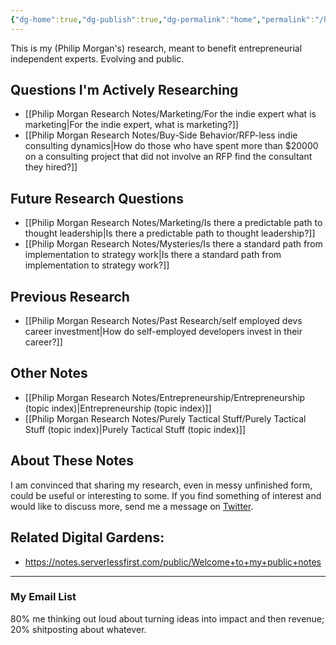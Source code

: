 ```yaml
---
{"dg-home":true,"dg-publish":true,"dg-permalink":"home","permalink":"/home/","tags":"gardenEntry"}
---
```


This is my (Philip Morgan's) research, meant to benefit entrepreneurial independent experts. Evolving and public.

## Questions I'm Actively Researching

- [[Philip Morgan Research Notes/Marketing/For the indie expert what is marketing|For the indie expert, what is marketing?]]
- [[Philip Morgan Research Notes/Buy-Side Behavior/RFP-less indie consulting dynamics|How do those who have spent more than $20000 on a consulting project that did not involve an RFP find the consultant they hired?]]

## Future Research Questions

- [[Philip Morgan Research Notes/Marketing/Is there a predictable path to thought leadership|Is there a predictable path to thought leadership?]]
- [[Philip Morgan Research Notes/Mysteries/Is there a standard path from implementation to strategy work|Is there a standard path from implementation to strategy work?]]

## Previous Research

- [[Philip Morgan Research Notes/Past Research/self employed devs career investment|How do self-employed developers invest in their career?]]

## Other Notes

- [[Philip Morgan Research Notes/Entrepreneurship/Entrepreneurship (topic index)|Entrepreneurship (topic index)]]
- [[Philip Morgan Research Notes/Purely Tactical Stuff/Purely Tactical Stuff (topic index)|Purely Tactical Stuff (topic index)]]


## About These Notes

I am convinced that sharing my research, even in messy unfinished form, could be useful or interesting to some. If you find something of interest and would like to discuss more, send me a message on [Twitter](https://twitter.com/Philip_Morgan).

## Related Digital Gardens:

- <https://notes.serverlessfirst.com/public/Welcome+to+my+public+notes>


<div class="transclusion">

---

### My Email List

80% me thinking out loud about turning ideas into impact and then revenue; 20% shitposting about whatever.

<script async data-uid="7f3b9aa331" src="https://philip-morgan-consulting.ck.page/7f3b9aa331/index.js"></script>
</div>

